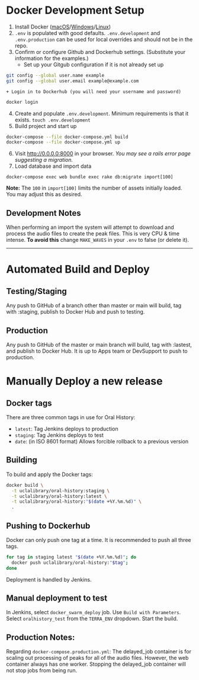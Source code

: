 # Docker Development Setup

1. Install Docker ([macOS](https://docs.docker.com/docker-for-mac/install/)/[Windows](https://docs.docker.com/docker-for-windows/install/)/[Linux](https://docs.docker.com/engine/install/))
2. `.env` is populated with good defaults. `.env.development` and `.env.production` can be used for local overrides and should not be in the repo.
3. Confirm or configure Github and Dockerhub settings. (Substitute your information for the examples.)
    + Set up your Gitgub configuration if it is not already set up
``` bash
git config --global user.name example
git config --global user.email example@example.com
```
    + Login in to Dockerhub (you will need your username and password)
``` bash
docker login
```
4. Create and populate `.env.development`.
   Minimum requirements is that it exists. `touch .env.development`
5.  Build project and start up
``` bash
docker-compose --file docker-compose.yml build
docker-compose --file docker-compose.yml up
```
6. Visit http://0.0.0.0:8000 in your browser. *You may see a rails error page suggesting a migration.*
7. Load database and import data
```
docker-compose exec web bundle exec rake db:migrate import[100]
```
**Note:** The `100` in `import[100]` limits the number of assets initially loaded. You may adjust this as desired.

## Development Notes
When performing an import the system will attempt to download and process the audio files to create the peak files. This is very CPU & time intense.
**To avoid this** change `MAKE_WAVES` in your `.env` to false (or delete it).

---

# Automated Build and Deploy

## Testing/Staging

Any push to GitHub of a branch other than master or main will build, tag with :staging, publish to Docker Hub and push to testing.

## Production

Any push to GitHub of the master or main branch will build, tag with :lastest, and publish to Docker Hub. It is up to Apps team or DevSupport to push to production.

# Manually Deploy a new release

## Docker tags

There are three common tags in use for Oral History:
- `latest`: Tag Jenkins deploys to production
- `staging`: Tag Jenkins deploys to test
- `date`: (in ISO 8601 format) Allows forcible rollback to a previous version

## Building

To build and apply the Docker tags:

``` bash
docker build \
  -t uclalibrary/oral-history:staging \
  -t uclalibrary/oral-history:latest \
  -t uclalibrary/oral-history:"$(date +%Y.%m.%d)" \
  .
```

## Pushing to Dockerhub

Docker can only push one tag at a time. It is recommended to push all three
tags.

``` bash
for tag in staging latest "$(date +%Y.%m.%d)"; do
  docker push uclalibrary/oral-history:"$tag";
done
```

Deployment is handled by Jenkins.

## Manual deployment to test

In Jenkins, select `docker_swarm_deploy` job. Use `Build with Parameters`. Select `oralhistory_test` from the `TERRA_ENV` dropdown. Start the build.

## Production Notes:

Regarding `docker-compose.production.yml`: The delayed_job container is for scaling out processing of peaks for all of the audio files.
However, the web container always has one worker.
Stopping the delayed_job container will not stop jobs from being run.
